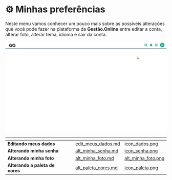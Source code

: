 # ⚙️ Minhas preferências

Neste menu vamos conhecer um pouco mais sobre as possíveis alterações que você pode fazer na plataforma da **Gestão.Online** entre editar a conta, alterar foto, alterar tema, idioma e sair da conta.

![](/erp-v2/assets/minhas_preferencias.gif)

<table data-view="cards">
    <thead>
        <tr>
            <th></th>
            <th></th>
            <th></th>
            <th data-hidden data-card-target data-type="content-ref"></th>
            <th data-hidden data-card-cover data-type="files"></th>
        </tr>
    </thead>
    <tbody>
        <tr>
            <td>
                <strong>Editando meus dados</strong>
            </td>
            <td></td>
            <td></td>
            <td>
                <a href="/erp-v2/minhas_preferencias/edit_meus_dados.md">edit_meus_dados.md</a>
            </td>
            <td>
                <a href="/erp-v2/assets/icon_dados.png">icon_dados.png</a>
            </td>
        </tr>
        <tr>
            <td>
                <strong>Alterando minha senha</strong>
            </td>
            <td></td>
            <td></td>
            <td>
                <a href="/erp-v2/minhas_preferencias/alt_minha_senha.md">alt_minha_senha.md</a>
            </td>
            <td>
                <a href="/erp-v2/assets/icon_senha.png">icon_senha.png</a>
            </td>
        </tr>
        <tr>
            <td>
                <strong>Alterando minha foto</strong>
            </td>
            <td></td>
            <td></td>
            <td>
                <a href="/erp-v2/minhas_preferencias/alt_minha_foto.md">alt_minha_foto.md</a>
            </td>
            <td>
                <a href="/erp-v2/assets/icon_foto.png">alt_minha_foto.png</a>
            </td>
        </tr>
        <tr>
            <td>
                <strong>Alterando a paleta de cores</strong>
            </td>
            <td></td>
            <td></td>
            <td>
                <a href="/erp-v2/minhas_preferencias/alt_paleta_cores.md">alt_paleta_cores.md</a>
            </td>
            <td>
                <a href="/erp-v2/assets/icon_paleta.png">icon_paleta.png</a>
            </td>
        </tr>
    </tbody>
</table>